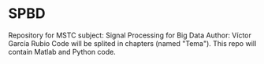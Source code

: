 # SPBD
Repository for MSTC subject: Signal Processing for Big Data
Author: Víctor García Rubio
Code will be splited in chapters (named "Tema").
This repo will contain Matlab and Python code.
